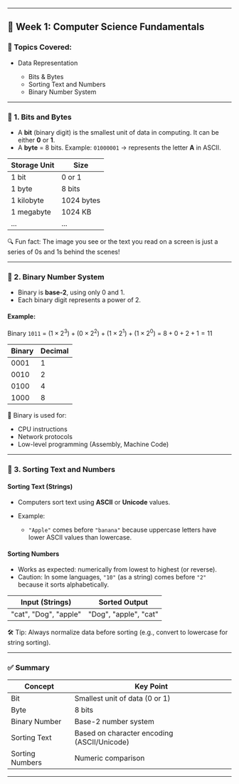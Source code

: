 
---

## 🧠 Week 1: Computer Science Fundamentals

### 📌 Topics Covered:

* Data Representation

  * Bits & Bytes
  * Sorting Text and Numbers
  * Binary Number System

---

### 🧮 1. Bits and Bytes

* A **bit** (binary digit) is the smallest unit of data in computing. It can be either **0** or **1**.
* A **byte** = 8 bits.
  Example: `01000001` → represents the letter **A** in ASCII.

| Storage Unit | Size       |
| ------------ | ---------- |
| 1 bit        | 0 or 1     |
| 1 byte       | 8 bits     |
| 1 kilobyte   | 1024 bytes |
| 1 megabyte   | 1024 KB    |
| ...          | ...        |

🔍 Fun fact: The image you see or the text you read on a screen is just a series of 0s and 1s behind the scenes!

---

### 🔢 2. Binary Number System

* Binary is **base-2**, using only 0 and 1.
* Each binary digit represents a power of 2.

#### Example:

Binary `1011`
\= $(1 \times 2^3) + (0 \times 2^2) + (1 \times 2^1) + (1 \times 2^0)$
\= $8 + 0 + 2 + 1 = 11$

| Binary | Decimal |
| ------ | ------- |
| 0001   | 1       |
| 0010   | 2       |
| 0100   | 4       |
| 1000   | 8       |

📌 Binary is used for:

* CPU instructions
* Network protocols
* Low-level programming (Assembly, Machine Code)

---

### 📄 3. Sorting Text and Numbers

#### Sorting Text (Strings)

* Computers sort text using **ASCII** or **Unicode** values.
* Example:

  * `"Apple"` comes before `"banana"` because uppercase letters have lower ASCII values than lowercase.

#### Sorting Numbers

* Works as expected: numerically from lowest to highest (or reverse).
* Caution: In some languages, `"10"` (as a string) comes before `"2"` because it sorts alphabetically.

| Input (Strings)       | Sorted Output         |
| --------------------- | --------------------- |
| "cat", "Dog", "apple" | "Dog", "apple", "cat" |

🛠️ Tip: Always normalize data before sorting (e.g., convert to lowercase for string sorting).

---

### ✅ Summary

| Concept         | Key Point                                   |
| --------------- | ------------------------------------------- |
| Bit             | Smallest unit of data (0 or 1)              |
| Byte            | 8 bits                                      |
| Binary Number   | Base-2 number system                        |
| Sorting Text    | Based on character encoding (ASCII/Unicode) |
| Sorting Numbers | Numeric comparison                          |

---
